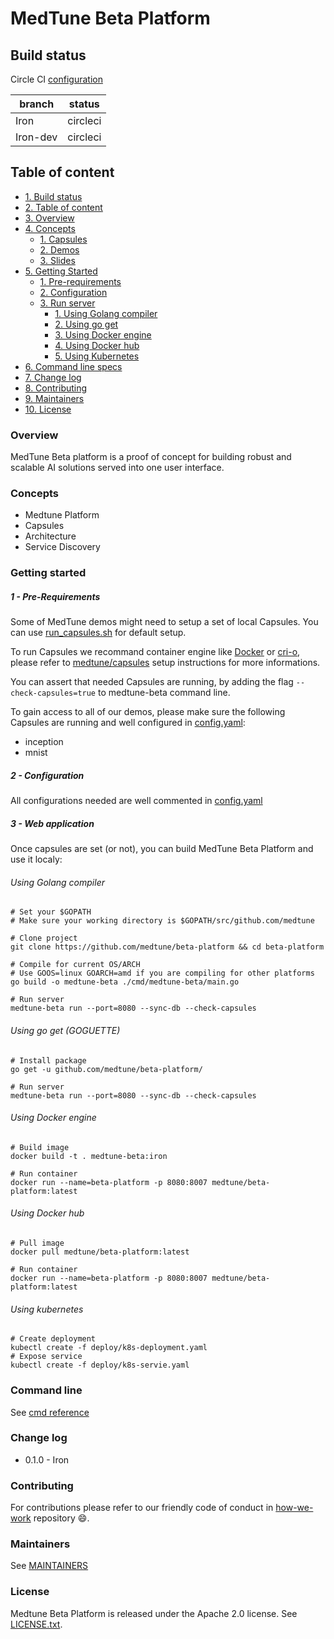 # MedTune Beta Platform

## Build status

Circle CI [configuration](./.circleci/config.yaml)

| branch | status |
| --- | --- | 
| Iron | circleci |
| Iron-dev | circleci |

## Table of content

- [1. Build status](#medtune-beta-platform)
- [2. Table of content](#table-of-content)
- [3. Overview](#overview)
- [4. Concepts](#concepts)
    - [1. Capsules]()
    - [2. Demos]()
    - [3. Slides]()
- [5. Getting Started](#getting-started)
   - [1. Pre-requirements](#1-pre-requirements)
   - [2. Configuration](#2-configuration)
   - [3. Run server](#3-run-server)
      - [1. Using Golang compiler](#using-golang-compiler)
      - [2. Using go get](#using-go-get-goguette)
      - [3. Using Docker engine](#using-docker-engine)
      - [4. Using Docker hub](#using-docker-hub)
      - [5. Using Kubernetes](#using-kubernetes)
- [6. Command line specs](#command-line)
- [7. Change log](#change-log)
- [8. Contributing](#contributing)
- [9. Maintainers](#maintainers)
- [10. License](#License)


### Overview

MedTune Beta platform is a proof of concept for building robust and scalable AI solutions served into one user interface.

### Concepts

- Medtune Platform
- Capsules
- Architecture
- Service Discovery


### Getting started

##### 1 - Pre-Requirements

Some of MedTune demos might need to setup a set of local Capsules. You can use [run_capsules.sh]() for default setup.

To run Capsules we recommand container engine like [Docker](https://github.com/moby/moby) or [cri-o](https://github.com/kubernetes/cri-o), please refer to [medtune/capsules](https://github.com/medtune/capsules) setup instructions for more informations.

You can assert that needed Capsules are running, by adding the flag `--check-capsules=true` to medtune-beta command line.

To gain access to all of our demos, please make sure the following Capsules are running and well configured in [config.yaml](config.yaml):
- inception
- mnist

##### 2 - Configuration

All configurations needed are well commented in [config.yaml](config.yaml)

##### 3 - Web application

Once capsules are set (or not), you can build MedTune Beta Platform and use it localy:

###### Using Golang compiler

```shell
# Set your $GOPATH
# Make sure your working directory is $GOPATH/src/github.com/medtune

# Clone project
git clone https://github.com/medtune/beta-platform && cd beta-platform

# Compile for current OS/ARCH 
# Use GOOS=linux GOARCH=amd if you are compiling for other platforms
go build -o medtune-beta ./cmd/medtune-beta/main.go

# Run server
medtune-beta run --port=8080 --sync-db --check-capsules
```

###### Using go get (GOGUETTE)

```shell
# Install package
go get -u github.com/medtune/beta-platform/

# Run server
medtune-beta run --port=8080 --sync-db --check-capsules
```

###### Using Docker engine

```shell
# Build image
docker build -t . medtune-beta:iron

# Run container
docker run --name=beta-platform -p 8080:8007 medtune/beta-platform:latest
```


###### Using Docker hub

```shell
# Pull image
docker pull medtune/beta-platform:latest

# Run container
docker run --name=beta-platform -p 8080:8007 medtune/beta-platform:latest
```


###### Using kubernetes

```shell
# Create deployment
kubectl create -f deploy/k8s-deployment.yaml
# Expose service
kubectl create -f deploy/k8s-servie.yaml 
```

### Command line

See [cmd reference](./cmd/medtune-beta/README.md)

### Change log

- 0.1.0 - Iron

### Contributing

For contributions please refer to our friendly code of conduct in [how-we-work](https://github.com/medtune/how-we-work) repository :smile:.

### Maintainers

See [MAINTAINERS](MAINTAINERS)

### License

Medtune Beta Platform is released under the Apache 2.0 license. See [LICENSE.txt](License).
